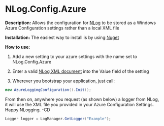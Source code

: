 NLog.Config.Azure 
=================
**Description:**
Allows the configuration for [NLog](https://github.com/NLog/NLog) to be stored as a Windows Azure Configuration settings
rather than a local XML file

**Installation:**
The easiest way to install is by using [Nuget](http://nuget.org/packages/NLog.Config.Azure/)

**How to use:**
1. Add a new setting to your azure settings with the name set to NLog.Config.Azure

2. Enter a valid [NLog XML document](https://github.com/nlog/NLog/wiki/Configuration-file) into the Value field of the setting

3. Wherever you bootstrap your application, just call: 
``` C#
new AzureLoggingConfiguration().Init();
```

From then on, anywhere you request (as shown below) a logger from NLog, it will use the XML file you provided in 
your Azure Configuration Settings. Happy NLogging. -CD

``` C#
Logger logger = LogManager.GetLogger("Example");
```


